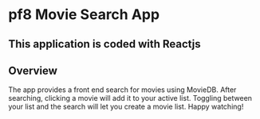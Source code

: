 # pf8 Movie Search App

## This application is coded with Reactjs

## Overview

The app provides a front end search for movies using MovieDB. After searching, clicking a movie will add it to your active list. Toggling between your list and the search will let you create a movie list. Happy watching!

